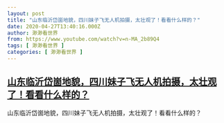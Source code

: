 ```yaml
---
layout: post
title: "山东临沂岱崮地貌，四川妹子飞无人机拍摄，太壮观了！看看什么样的？"
date: 2020-04-27T13:40:16.000Z
author: 渺渺看世界
from: https://www.youtube.com/watch?v=n-MA_2b89Q4
tags: [ 渺渺看世界 ]
categories: [ 渺渺看世界 ]
---
```

<!--1587994816000-->
[山东临沂岱崮地貌，四川妹子飞无人机拍摄，太壮观了！看看什么样的？](https://www.youtube.com/watch?v=n-MA_2b89Q4)
------

<div>
山东临沂岱崮地貌，四川妹子飞无人机拍摄，太壮观了！看看什么样的？
</div>
